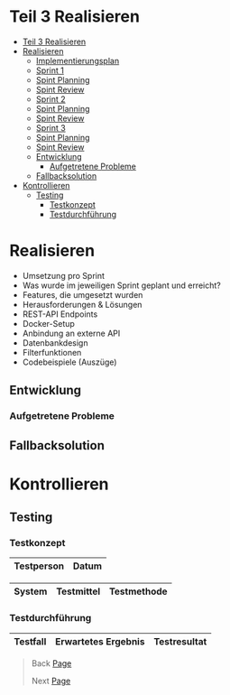 # Teil 3 Realisieren

- [Teil 3 Realisieren](#teil-3-realisieren)
- [Realisieren](#realisieren)
  - [Implementierungsplan](#implementierungsplan)
  - [Sprint 1](#sprint-1)
  - [Spint Planning](#spint-planning)
  - [Spint Review](#spint-review)
  - [Sprint 2](#sprint-2)
  - [Spint Planning](#spint-planning-1)
  - [Spint Review](#spint-review-1)
  - [Sprint 3](#sprint-3)
  - [Spint Planning](#spint-planning-2)
  - [Spint Review](#spint-review-2)
  - [Entwicklung](#entwicklung)
    - [Aufgetretene Probleme](#aufgetretene-probleme)
  - [Fallbacksolution](#fallbacksolution)
- [Kontrollieren](#kontrollieren)
  - [Testing](#testing)
    - [Testkonzept](#testkonzept)
    - [Testdurchführung](#testdurchführung)

# Realisieren

- Umsetzung pro Sprint
- Was wurde im jeweiligen Sprint geplant und erreicht?
- Features, die umgesetzt wurden
- Herausforderungen & Lösungen
- REST-API Endpoints
- Docker-Setup
- Anbindung an externe API
- Datenbankdesign
- Filterfunktionen
- Codebeispiele (Auszüge)

## Entwicklung

### Aufgetretene Probleme

## Fallbacksolution

# Kontrollieren

## Testing
### Testkonzept

| Testperson | Datum |
| ---------- | ----- |

| System | Testmittel | Testmethode |
| -------| ---------- | ----------- |

### Testdurchführung

| Testfall | Erwartetes Ergebnis | Testresultat |
| ---------| ------------------- | ------------ |



> Back [Page](https://github.com/lauradubach/Semesterarbeit3/blob/main/Sites/Teil%202%20Konzeption.md)
>
> Next [Page](https://github.com/lauradubach/Semesterarbeit3/blob/main/Sites/Teil%204%20Abschluss.md)